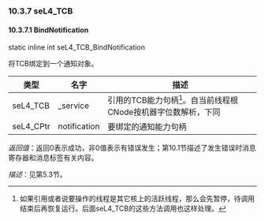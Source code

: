 ### 10.3.7  seL4_TCB

#### 10.3.7.1  BindNotification

static inline int seL4_TCB_BindNotification

将TCB绑定到一个通知对象。

类型 | 名字 | 描述
--- | --- | ---
seL4_TCB | _service | 引用的TCB能力句柄[^1]。自当前线程根CNode按机器字位数解析，下同
seL4_CPtr | notification | 要绑定的通知能力句柄

*返回值*：返回0表示成功，非0值表示有错误发生；第10.1节描述了发生错误时消息寄存器和消息标签有关内容。

*描述*：见第5.3节。

[^1]: 如果引用或者说要操作的线程是其它核上的活跃线程，那么会先暂停，待调用结束后再恢复运行。后面seL4_TCB的这些方法调用也这样处理。

